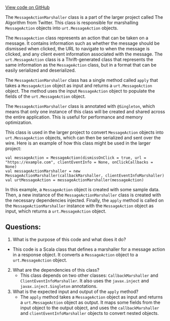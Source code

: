 [View code on GitHub](https://github.com/misbahsy/the-algorithm/product-mixer/core/src/main/scala/com/twitter/product_mixer/core/functional_component/marshaller/response/urt/item/message/MessageActionMarshaller.scala)

The `MessageActionMarshaller` class is a part of the larger project called The Algorithm from Twitter. This class is responsible for marshalling `MessageAction` objects into `urt.MessageAction` objects. 

The `MessageAction` class represents an action that can be taken on a message. It contains information such as whether the message should be dismissed when clicked, the URL to navigate to when the message is clicked, and any client event information associated with the message. The `urt.MessageAction` class is a Thrift-generated class that represents the same information as the `MessageAction` class, but in a format that can be easily serialized and deserialized.

The `MessageActionMarshaller` class has a single method called `apply` that takes a `MessageAction` object as input and returns a `urt.MessageAction` object. The method uses the input `MessageAction` object to populate the fields of the `urt.MessageAction` object. 

The `MessageActionMarshaller` class is annotated with `@Singleton`, which means that only one instance of this class will be created and shared across the entire application. This is useful for performance and memory optimization.

This class is used in the larger project to convert `MessageAction` objects into `urt.MessageAction` objects, which can then be serialized and sent over the wire. Here is an example of how this class might be used in the larger project:

```
val messageAction = MessageAction(dismissOnClick = true, url = "https://example.com", clientEventInfo = None, onClickCallbacks = None)
val messageActionMarshaller = new MessageActionMarshaller(callbackMarshaller, clientEventInfoMarshaller)
val urtMessageAction = messageActionMarshaller(messageAction)
```

In this example, a `MessageAction` object is created with some sample data. Then, a new instance of the `MessageActionMarshaller` class is created with the necessary dependencies injected. Finally, the `apply` method is called on the `MessageActionMarshaller` instance with the `MessageAction` object as input, which returns a `urt.MessageAction` object.
## Questions: 
 1. What is the purpose of this code and what does it do?
   - This code is a Scala class that defines a marshaller for a message action in a response object. It converts a `MessageAction` object to a `urt.MessageAction` object.
2. What are the dependencies of this class?
   - This class depends on two other classes: `CallbackMarshaller` and `ClientEventInfoMarshaller`. It also uses the `javax.inject` and `javax.inject.Singleton` annotations.
3. What is the expected input and output of the `apply` method?
   - The `apply` method takes a `MessageAction` object as input and returns a `urt.MessageAction` object as output. It maps some fields from the input object to the output object, and uses the `callbackMarshaller` and `clientEventInfoMarshaller` objects to convert nested objects.